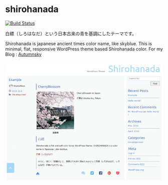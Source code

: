 # shirohanada

[![Build Status](https://img.shields.io/travis/akiya64/shirohanada/master.svg?style=flat-square)](https://travis-ci.org/akiya64/shirohanada)

白縹（しろはなだ）という日本古来の青を基調にしたテーマです。

Shirohanada is japanese ancient times color name, like skyblue.
This is minimal, flat, responsive WordPress theme based Shirohanada color.
For my Blog : [Autumnsky](http://autumnsky.sakura.ne.jp "Autumnsky")

![Shirohanada](https://github.com/akiya64/shirohanada/blob/master/screenshot.png "shirohanada screen shot")
